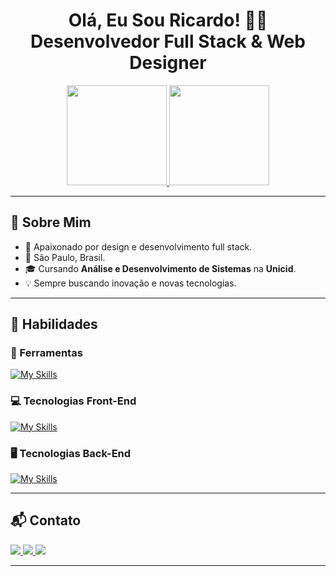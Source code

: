<h1 align="center">Olá, Eu Sou Ricardo! 👋🏻 <br> Desenvolvedor Full Stack & Web Designer</h1>

<div align="center">
  <a href="https://github.com/ricardocamarinha">
    <img height="160em" src="https://github-readme-stats.vercel.app/api/top-langs/?username=ricardocamarinha&layout=compact&langs_count=7&theme=tokyonight"/>
    <img height="160em" src="https://github-readme-stats.vercel.app/api?username=ricardocamarinha&show_icons=true&theme=tokyonight&include_all_commits=true&count_private=true"/>
  </a>
</div>

---

## 🚀 Sobre Mim

- 🎨 Apaixonado por design e desenvolvimento full stack.
- 📍 São Paulo, Brasil.
- 🎓 Cursando **Análise e Desenvolvimento de Sistemas** na **Unicid**.
- 💡 Sempre buscando inovação e novas tecnologias.

---

## 🎯 Habilidades

### 🔧 Ferramentas
[![My Skills](https://skillicons.dev/icons?i=git,figma,photoshop,premiere,vscode&theme=dark)](https://skillicons.dev)

### 💻 Tecnologias Front-End
[![My Skills](https://skillicons.dev/icons?i=html,css,js,react,ts,redux,sass&theme=dark)](https://skillicons.dev)

### 🖥️ Tecnologias Back-End
[![My Skills](https://skillicons.dev/icons?i=nodejs,express,python,django,mysql,postgres,mongodb&theme=dark)](https://skillicons.dev)

---

## 📬 Contato

<div>
  <a href="https://api.whatsapp.com/send/?phone=5511962416124&text&type=phone_number&app_absent=0" target="_blank">
    <img src="https://img.shields.io/badge/-WhatsApp-25D366?style=for-the-badge&logo=whatsapp&logoColor=white" target="_blank">
  </a>
  <a href="https://www.linkedin.com/in/riicardocamarinha" target="_blank">
    <img src="https://img.shields.io/badge/-LinkedIn-0077B5?style=for-the-badge&logo=linkedin&logoColor=white" target="_blank">
  </a>
  <a href="mailto:ricardocamarinhadev@gmail.com">
    <img src="https://img.shields.io/badge/Gmail-D14836?style=for-the-badge&logo=gmail&logoColor=white" target="_blank">
  </a>
</div>

---
